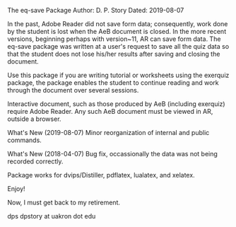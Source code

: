 The eq-save Package
Author: D. P. Story
Dated: 2019-08-07

In the past, Adobe Reader did not save form data; consequently, work done by 
the student is lost when the AeB document is closed. In the more recent 
versions, beginning perhaps with version~11, AR can save form data. The 
eq-save package was written at a user's request to save all the quiz data so 
that the student does not lose his/her results after saving and closing the 
document. 

Use this package if you are writing tutorial or worksheets using the exerquiz 
package, the package enables the student to continue reading and work through 
the document over several sessions.

Interactive document, such as those produced by AeB (including exerquiz) 
require Adobe Reader. Any such AeB document must be viewed in AR, outside a 
browser. 

What's New (2019-08-07) Minor reorganization of internal and public commands.

What's New (2018-04-07) Bug fix, occassionally the data was not being 
recorded correctly. 

Package works for dvips/Distiller, pdflatex, lualatex, and xelatex.
     
Enjoy!

Now, I must get back to my retirement.

dps
dpstory at uakron dot edu
